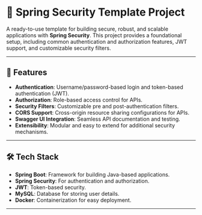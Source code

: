 # 🌟 Spring Security Template Project

A ready-to-use template for building secure, robust, and scalable applications with **Spring Security**. This project provides a foundational setup, including common authentication and authorization features, JWT support, and customizable security filters.

---

## 🚀 Features

- **Authentication**: Username/password-based login and token-based authentication (JWT).
- **Authorization**: Role-based access control for APIs.
- **Security Filters**: Customizable pre and post-authentication filters.
- **CORS Support**: Cross-origin resource sharing configurations for APIs.
- **Swagger UI Integration**: Seamless API documentation and testing.
- **Extensibility**: Modular and easy to extend for additional security mechanisms.

---

## 🛠️ Tech Stack

- **Spring Boot**: Framework for building Java-based applications.
- **Spring Security**: For authentication and authorization.
- **JWT**: Token-based security.
- **MySQL**: Database for storing user details.
- **Docker**: Containerization for easy deployment.

---
